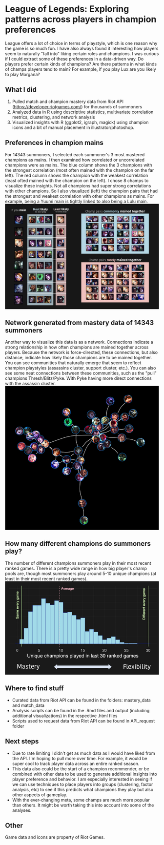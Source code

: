 # League of Legends: Exploring patterns across players in champion preferences

League offers a lot of choice in terms of playstyle, which is one reason why the game is so much fun. I have also always found it interesting how players seem to naturally "fall into" liking certain roles and champions. I was curious if I could extract some of these preferences in a data-driven way. Do players prefer certain kinds of champions? Are there patterns in what kinds of champs players tend to main? For example, if you play Lux are you likely to play Morgana? 


## What I did
1. Pulled match and champion mastery data from Riot API (https://developer.riotgames.com/) for thousands of summoners
2. Analyzed data in R using descriptive statistics, multivariate correlation metrics, clustering, and network analysis
3. Visualized insights with R (ggplot2, igraph, magick) using champion icons and a bit of manual placement in illustrator/photoshop.

## Preferences in champion mains
For 14343 summoners, I selected each summoner's 3 most mastered champions as mains. I then examined how correlated or uncorrelated champions were as mains. The blue column shows the 3 champions with the strongest correlation (most often mained with the champion on the far left). The red column shows the champion with the weakest correlation (least ofted mained with the champion on the left). I chose 8 champs to visualize these insights. Not all champions had super strong correlations with other champions. So I also visualized (left) the champion pairs that had the strongest and weakest correlation with other champions as mains. For example, being a Yuumi main is tightly linked to also being a Lulu main.
![sample visualization](graphics/side_by_side.png) 

## Network generated from mastery data of 14343 summoners
Another way to visualize this data is as a network. Connections indicate a strong relationship in how often champions are mained together across players. Because the network is force-directed, these connections, but also distance, indicate how likely those champions are to be mained together. You can see communities that naturally emerge that seem to reflect champion playstyles (assassins cluster, support cluster, etc.). You can also see some neat connections between these communities, such as the "pull" champions Thresh/Blitz/Pyke. With Pyke having more direct connections with the assassin cluster.
![sample visualization](graphics/network.png)

## How many different champions do summoners play?
The number of different champions summoners play in their most recent ranked games. There is a pretty wide range in how big player's champ pools are, though most summoners play around 5-10 unique champions (at least in their most recent ranked games).
![sample visualization](graphics/histogram.png)


## Where to find stuff
- Curated data from Riot API can be found in the folders: mastery_data and match_data
- Analysis scripts can be found in the .Rmd files and output (including additional visualizations) in the respective .html files
- Scripts used to request data from Riot API can be found in API_request folder

## Next steps
- Due to rate limiting I didn't get as much data as I would have liked from the API. I'm hoping to pull more over time. For example, it would be super cool to track player data across an entire ranked season.
- This data also could be the start of a champion recommender, or be combined with other data to be used to generate additional insights into player preference and behavior. I am especially interested in seeing if we can use techniques to place players into groups (clustering, factor analysis, etc) to see if this predicts what champions they play but also other aspects of gameplay.
- With the ever-changing meta, some champs are much more popular than others. It might be worth taking this into account into some of the analyses.

## Other
Game data and icons are property of Riot Games.
